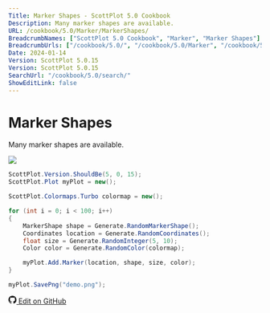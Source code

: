 ```yaml
---
Title: Marker Shapes - ScottPlot 5.0 Cookbook
Description: Many marker shapes are available.
URL: /cookbook/5.0/Marker/MarkerShapes/
BreadcrumbNames: ["ScottPlot 5.0 Cookbook", "Marker", "Marker Shapes"]
BreadcrumbUrls: ["/cookbook/5.0/", "/cookbook/5.0/Marker", "/cookbook/5.0/Marker/MarkerShapes"]
Date: 2024-01-14
Version: ScottPlot 5.0.15
Version: ScottPlot 5.0.15
SearchUrl: "/cookbook/5.0/search/"
ShowEditLink: false
---
```


# Marker Shapes


Many marker shapes are available.

[![](/cookbook/5.0/images/MarkerShapes.png)](/cookbook/5.0/images/MarkerShapes.png)

```cs
ScottPlot.Version.ShouldBe(5, 0, 15);
ScottPlot.Plot myPlot = new();

ScottPlot.Colormaps.Turbo colormap = new();

for (int i = 0; i < 100; i++)
{
    MarkerShape shape = Generate.RandomMarkerShape();
    Coordinates location = Generate.RandomCoordinates();
    float size = Generate.RandomInteger(5, 10);
    Color color = Generate.RandomColor(colormap);

    myPlot.Add.Marker(location, shape, size, color);
}

myPlot.SavePng("demo.png");

```

<a href='https://github.com/ScottPlot/ScottPlot/blob/main/src/ScottPlot5/ScottPlot5%20Cookbook/Recipes/PlotTypes/Marker.cs'><svg xmlns="http://www.w3.org/2000/svg" width="16" height="16" fill="currentColor" class="mb-1 bi bi-github" viewBox="0 0 16 16">
  <path d="M8 0C3.58 0 0 3.58 0 8c0 3.54 2.29 6.53 5.47 7.59.4.07.55-.17.55-.38 0-.19-.01-.82-.01-1.49-2.01.37-2.53-.49-2.69-.94-.09-.23-.48-.94-.82-1.13-.28-.15-.68-.52-.01-.53.63-.01 1.08.58 1.23.82.72 1.21 1.87.87 2.33.66.07-.52.28-.87.51-1.07-1.78-.2-3.64-.89-3.64-3.95 0-.87.31-1.59.82-2.15-.08-.2-.36-1.02.08-2.12 0 0 .67-.21 2.2.82.64-.18 1.32-.27 2-.27s1.36.09 2 .27c1.53-1.04 2.2-.82 2.2-.82.44 1.1.16 1.92.08 2.12.51.56.82 1.27.82 2.15 0 3.07-1.87 3.75-3.65 3.95.29.25.54.73.54 1.48 0 1.07-.01 1.93-.01 2.2 0 .21.15.46.55.38A8.01 8.01 0 0 0 16 8c0-4.42-3.58-8-8-8"/>
</svg> Edit on GitHub</a>

